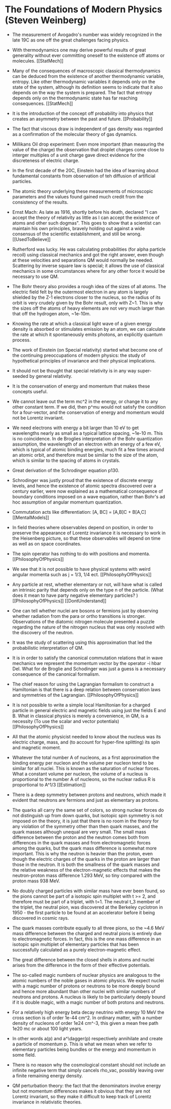 # The Foundations of Modern Physics (Steven Weinberg)

- The measurement of Avogadro's number was widely recognized in the late 19C as one off the great challenges facing physics. 

- With thermodynamics one may derive powerful results of great generality without ever committing oneself to the existence off atoms or molecules. [[StatMech]]

- Many of the consequences of macroscopic classical thermodynamics can be deduced from the existence of another thermodynamic variable, entropy. Like other thermodynamic variables it depends only on the state of the system, although its definition seems to indicate that it also depends on the way the system is prepared. The fact that entropy depends only on the thermodynamic state has far reaching consequences. [[StatMech]]

- It is the introduction of the concept off probability into physics that creates an asymmetry between the past and future. [[Probability]]

- The fact that viscous draw is independent of gas density was regarded as a confirmation of the molecular theory of gas dynamics.

- Millikans Oil drop experiment: Even more important (than measuring the value of the charge) the observation that droplet charges come close to interger multiples of a unit charge gave direct evidence for the discreteness of electric charge.

- In the first decade of the 20C, Einstein had the idea of learning about fundamental constants from observation of teh diffusion of artificial particles.

- The atomic theory underlying these measurements of microscopic parameters and the values found gained much credit from the consistency of the results.

- Ernst Mach: As late as 1916, shortly before his death, declared "I can accept the theory of relativity as little as I can accept the existence of atoms and other such dogmas". This goes to show that a scientist can maintain his own principles, bravely holding out against a wide consensus of the scientific establishment, and still be wrong. [[UsedToBelieve]]

- Rutherford was lucky. He was calculating probabilities (for alpha particle recoil) using classical mechanics and got the right answer, even though at these velocities and separations QM would normally be needed. Scattering by inverse square law is special; it allows the use of classical mechanics in some circumstances where for any other force it would be necessary to use QM.

- The Bohr theory also provides a rough idea of the sizes of all atoms. The electric field felt by the outermost electron in any atom is largely shielded by the Z-1 electrons closer to the nucleus, so the radius of its orbit is very crudely given by the Bohr result, only with Z~1. This is why the sizes off the atoms of heavy elements are not very much larger than that off the hydrogen atom, ~1e-10m.

- Knowing the rate at which a classical light wave of a given energy density is absorbed or stimulates emission by an atom, we can calculate the rate at which it spontaneously emits photons, an explicitly quantum process.

- The work of Einstein (on Special relativity) started what become one of the continuing preoccupations of modern physics: the study of hypothetical principles of invariance and their physical implications.

- It should not be thought that special relativity is in any way super-seeded by general relativity.

- It is the conservation of energy and momentum that makes these concepts useful.

- We cannot leave out the term mc^2 in the energy, or change it to any other constant term. If we did, then p^mu would not satisfy the condition for a four-vector, and the conservation of energy and momentum would not be Lorentz invariant.

- We need electrons with energy a bit larger than 10 eV to get wavelengths nearly as small as a typical lattice spacing, ~1e-10 m.  This is no coincidence. In de Broglies interpretation of the Bohr quantization assumption, the wavelength of an electron with an energy of a few eV, which is typical of atomic binding energies, much fit a few times around an atomic orbit, and therefore must be similar to the size of the atom, which is similar to the spacing of atoms in crystals.

- Great derivation of the Schrodinger equation p130.

- Schrodinger was justly proud that the existence of discrete energy levels, and hence the existence of atomic spectra discovered over a century earlier, were now explained as a mathematical consequence of boundary conditions imposed on a wave equation, rather than Bohr's ad hoc assumption of angular momentum quantization.

- Commutation acts like differentiation: [A, BC] = [A,B]C + B[A,C] [[MentalModels]]

- In field theories where observables depend on position, in order to preserve the appearance of Lorentz invariance it is necessary to work in the Heisenberg picture, so that these observables will depend on time as well as on space coordinates.

- The spin operator has nothing to do with positions and momenta. [[PhilosophyOfPhysics]]

- We see that it is not possible to have physical systems with weird angular momenta such as j = 1/3, 1/4 ect. [[PhilosophyOfPhysics]]

- Any particle at rest, whether elementary or not, will have what is called an intrinsic parity that depends only on the type n of the particle. (What does it mean to have party negative elementary particles? ) [[PhilosophyOfPhysics]] [[DontUnderstand]]

- One can tell whether nuclei are bosons or fermions just by observing whether radiation from the para or ortho transitions is stronger. Observations of the diatomic nitrogen molecule presented a puzzle regarding the nature of the nitrogen nucleus that was only resolved with the discovery of the neutron.

- It was the study of scattering using this approximation that led the probabilistic interpretation of QM.

- It is in order to satisfy the canonical commutation relations that in wave mechanics we represent the momentum vector by the operator -i hbar Del. What for de Broglie and Schodinger was just a guess is a necessary consequence of the canonical formalism.

- The chief reason for using the Lagrangian formalism to construct a Hamiltonian is that there is a deep relation between conservation laws and symmetries of the Lagrangian. [[PhilosophyOfPhysics]]

- It is not possible to write a simple local Hamiltonian for a charged particle in general electric and magnetic fields using just the fields E and B. What in classical physics is merely a convenience, in QM, is a necessity (To use the scalar and vector potentials) [[PhilosophyOfPhysics]]

- All that the atomic physicist needed to know about the nucleus was its electric charge, mass, and (to account for hyper-fine splitting) its spin and magnetic moment.

- Whatever the total number A of nucleons, as a first approximation the binding energy per nucleon and the volume per nucleon tend to be similar for all nuclei. This is known as the saturation of nuclear forces. What a constant volume per nucleon, the volume of a nucleus is proportional to the number A of nucleons, so the nuclear radius R is proportional to A^1/3 [[Estimation]]

- There is a deep symmetry between protons and neutrons, which made it evident that neutrons are fermions and just as elementary as protons.

- The quarks all carry the same set of colors, so strong nuclear forces do not distinguish up from down quarks, but isotopic spin symmetry is not imposed on the theory, it is just that there is no room in the theory for any violation of the symmetry other than then quark masses, and the quark masses although unequal are very small. The small mass difference between the proton and the neutron comes both from differences in the quark masses and from electromagnetic forces among the quarks, but the quark mass difference is somewhat more important. This is why the neutron is heavier than the proton, even though the electric charges of the quarks in the proton are larger than those in the neutron. It is both the smallness of the quark masses and the relative weakness of the electron-magnetic effects that makes the neutron-proton mass difference 1.293 MeV, so tiny compared with the proton mass 938 MeV.

- No doubly charged particles with similar mass have ever been found, so the pions cannot be part of a isotopic spin multiplet with t >= 2, and therefore must be part of a triplet, with t=1. The neutral t_3 member of the triplet, the neutral pion, was discovered at the Berkeley cyclotron in 1950 - the first particle to be found at an accelerator before it being discovered in cosmic rays.

- The quark masses contribute equally to all three pions, so the ~4.6 MeV mass difference between the charged and neutral pions is entirely due to electromagnetic forces. In fact, this is the one mass difference in an isotopic spin multiplet of elementary particles that has been successfully calculated as a purely electron-magnetic effect.

- The great difference between the closed shells in atoms and nuclei arises from the difference in the form of their effective potentials.

- The so-called magic numbers of nuclear physics are analogous to the atomic numbers of the noble gases in atomic physics. We expect nuclei with a magic number of protons or neutrons to be more deeply bound and hence more abundant than other nuclei with similar numbers of neutrons and protons. A nucleus is likely to be particularly deeply bound if it is double magic, with a magic number of both protons and neutrons.

- For a relatively high energy beta decay neutrino with energy 10 MeV the cross section is of order 1e-44 cm^2. In ordinary matter, with a number density of nucleons of order 1e24 cm^-3, this given a mean free path 1e20 mc or about 100 light years.

- In other words a(p) and a^\dagger(p) respectively annihilate and create a particle of momentum p. This is what we mean when we refer to elementary particles being bundles or the energy and momentum in some field.

- There is no reason why the cosmological constant should not include an infinite negative term that simply cancels rho_vac, possibly leaving over a finite remaining energy density.

- QM perturbation theory: the fact that the denominators involve energy but not momentum differences makes it obvious that they are not Lorentz invariant, so they make it difficult to keep track of Lorentz invariance in relativistic theories.
